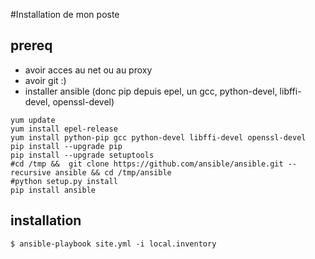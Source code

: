 #Installation de mon poste

## prereq
* avoir acces au net ou au proxy
* avoir git :)
* installer ansible (donc pip depuis epel, un gcc, python-devel, libffi-devel, openssl-devel)
```shell
yum update
yum install epel-release
yum install python-pip gcc python-devel libffi-devel openssl-devel
pip install --upgrade pip
pip install --upgrade setuptools
#cd /tmp &&  git clone https://github.com/ansible/ansible.git --recursive ansible && cd /tmp/ansible
#python setup.py install
pip install ansible
```
## installation 
```shell
$ ansible-playbook site.yml -i local.inventory
```
